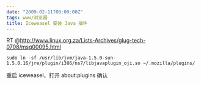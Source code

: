 ```yaml
---
date: "2009-02-11T00:00:00Z"
tags: www/浏览器
title: Iceweasel 安装 Java 插件
---
```


RT @<http://www.linux.org.za/Lists-Archives/glug-tech-0708/msg00095.html>

    sudo ln -sf /usr/lib/jvm/java-1.5.0-sun-1.5.0.16/jre/plugin/i386/ns7/libjavaplugin_oji.so ~/.mozilla/plugins/

重启 iceweasel，打开 about:plugins 确认
